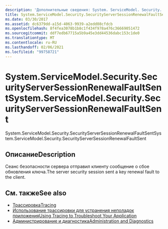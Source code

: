 ```yaml
---
description: 'Дополнительные сведения: System. ServiceModel. Security. Секуритисерверсессионреневалфаултсент'
title: System.ServiceModel.Security.SecurityServerSessionRenewalFaultSent
ms.date: 03/30/2017
ms.assetid: dc6379dd-a15d-4063-9939-a2edd08cfdcb
ms.openlocfilehash: 8f4fea3078b1b8c1f434f978a476c36669051472
ms.sourcegitcommit: ddf7edb67715a5b9a45e3dd44536dabc153c1de0
ms.translationtype: MT
ms.contentlocale: ru-RU
ms.lasthandoff: 02/06/2021
ms.locfileid: "99758721"
---
```

# <a name="systemservicemodelsecuritysecurityserversessionrenewalfaultsent"></a><span data-ttu-id="25b5b-103">System.ServiceModel.Security.SecurityServerSessionRenewalFaultSent</span><span class="sxs-lookup"><span data-stu-id="25b5b-103">System.ServiceModel.Security.SecurityServerSessionRenewalFaultSent</span></span>

<span data-ttu-id="25b5b-104">System.ServiceModel.Security.SecurityServerSessionRenewalFaultSent</span><span class="sxs-lookup"><span data-stu-id="25b5b-104">System.ServiceModel.Security.SecurityServerSessionRenewalFaultSent</span></span>  
  
## <a name="description"></a><span data-ttu-id="25b5b-105">Описание</span><span class="sxs-lookup"><span data-stu-id="25b5b-105">Description</span></span>  

 <span data-ttu-id="25b5b-106">Сеанс безопасности сервера отправил клиенту сообщение о сбое обновления ключа.</span><span class="sxs-lookup"><span data-stu-id="25b5b-106">The server security session sent a key renewal fault to the client.</span></span>  
  
## <a name="see-also"></a><span data-ttu-id="25b5b-107">См. также</span><span class="sxs-lookup"><span data-stu-id="25b5b-107">See also</span></span>

- [<span data-ttu-id="25b5b-108">Трассировка</span><span class="sxs-lookup"><span data-stu-id="25b5b-108">Tracing</span></span>](index.md)
- [<span data-ttu-id="25b5b-109">Использование трассировки для устранения неполадок приложения</span><span class="sxs-lookup"><span data-stu-id="25b5b-109">Using Tracing to Troubleshoot Your Application</span></span>](using-tracing-to-troubleshoot-your-application.md)
- [<span data-ttu-id="25b5b-110">Администрирование и диагностика</span><span class="sxs-lookup"><span data-stu-id="25b5b-110">Administration and Diagnostics</span></span>](../index.md)
